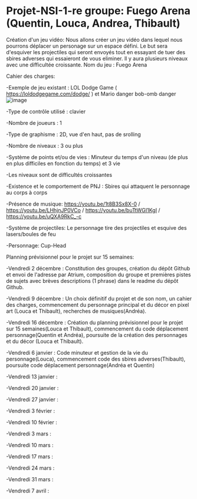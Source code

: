 # Projet-NSI-1-re groupe: Fuego Arena  (Quentin, Louca, Andrea, Thibault)
Création d'un jeu vidéo: 
Nous allons créer un jeu vidéo dans lequel nous pourrons déplacer un personage sur un espace défini. Le but sera d'esquiver les projectiles qui seront envoyés tout en essayant de tuer des sbires adverses qui essaieront de vous eliminer. Il y aura plusieurs niveaux avec une difficultée croissante.
Nom du jeu : Fuego Arena 


Cahier des charges:

-Exemple de jeu existant : LOL Dodge Game ( https://loldodgegame.com/dodge/ ) et Mario danger bob-omb danger ![image](https://user-images.githubusercontent.com/119674954/206699870-22b373e7-b407-48c8-94a5-0ef7cfd662aa.png)

-Type de contrôle utilisé : clavier

-Nombre de joueurs : 1

-Type de graphisme : 2D, vue d'en haut, pas de srolling

-Nombre de niveaux : 3 ou plus

-Système de points et/ou de vies : Minuteur du temps d'un niveau (de plus en plus difficiles en fonction du temps) et 3 vie

-Les niveaux sont de difficultés croissantes
  
-Existence et le comportement de PNJ : Sbires qui attaquent le personnage au corps à corps
  
-Présence de musique: https://youtu.be/1t8B3Sx8X-0 / https://youtu.be/LHhjnJP0VCo / https://youtu.be/buTtWGI1KgI / https://youtu.be/uQXA9RkC_-c
   
-Système de projectiles: Le personnage tire des projectiles et esquive des lasers/boules de feu

-Personnage: Cup-Head


Planning prévisionnel pour le projet sur 15 semaines:

-Vendredi 2 décembre : Constitution des groupes, création du dépôt Github et envoi de l'adresse par Atrium, composition du groupe et premières pistes de sujets avec brèves descriptions (1 phrase) dans le readme du dépôt Github. 

-Vendredi 9 décembre : Un choix définitif du projet et de son nom, un cahier des charges, commencement du personnage principal et du décor en pixel art (Louca et Thibault), recherches de musiques(Andréa).

-Vendredi 16 décembre : Création du planning prévisionnel pour le projet sur 15 semaines(Louca et Thibault), commencement du code déplacement personnage(Quentin et Andréa), poursuite de la création des personnages et du décor (Louca et Thibault).

-Vendredi 6 janvier : Code minuteur et gestion de la vie du personnage(Louca), commencement code des sbires adverses(Thibault), poursuite code déplacement personnage(Andréa et Quentin)

-Vendredi 13 janvier : 

-Vendredi 20 janvier : 

-Vendredi 27 janvier :

-Vendredi 3 février : 

-Vendredi 10 février : 

-Vendredi 3 mars : 

-Vendredi 10 mars : 

-Vendredi 17 mars : 

-Vendredi 24 mars : 

-Vendredi 31 mars :

-Vendredi 7 avril : 

